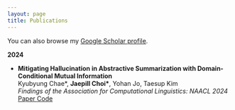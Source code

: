 ```yaml
---
layout: page
title: Publications
---
```


You can also browse my <a href="https://scholar.google.com/citations?hl=ko&user=jJNFoJUAAAAJ" target="_blank">Google Scholar profile</a>.
<br />

**2024**

- **Mitigating Hallucination in Abstractive Summarization with Domain-Conditional Mutual Information**  
  Kyubyung Chae\*, **Jaepill Choi\***, Yohan Jo, Taesup Kim  
  *Findings of the Association for Computational Linguistics: NAACL 2024*  
  <a href="https://arxiv.org/abs/2404.09480" target="_blank">Paper
  <a href="https://github.com/qqplot/dcpmi" target="_blank">Code
  <!-- [Paper](https://arxiv.org/abs/2404.09480){: .btn}
  [Code](https://github.com/qqplot/dcpmi){: .btn}  -->

